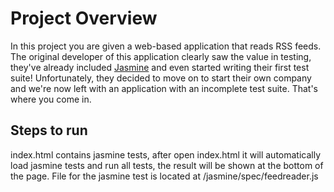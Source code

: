 # Project Overview

In this project you are given a web-based application that reads RSS feeds. The original developer of this application clearly saw the value in testing, they've already included [Jasmine](http://jasmine.github.io/) and even started writing their first test suite! Unfortunately, they decided to move on to start their own company and we're now left with an application with an incomplete test suite. That's where you come in.


## Steps to run

index.html contains jasmine tests, after open index.html it will automatically load jasmine tests and run all tests, the result will be shown at the bottom of the page. 
File for the jasmine test is located at /jasmine/spec/feedreader.js

